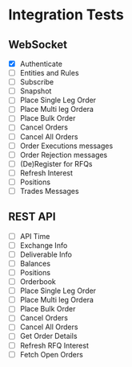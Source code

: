 # Integration Tests

## WebSocket

- [x] Authenticate
- [ ] Entities and Rules
- [ ] Subscribe
- [ ] Snapshot
- [ ] Place Single Leg Order
- [ ] Place Multi leg Ordera
- [ ] Place Bulk Order
- [ ] Cancel Orders
- [ ] Cancel All Orders
- [ ] Order Executions messages
- [ ] Order Rejection messages
- [ ] (De)Register for RFQs
- [ ] Refresh Interest
- [ ] Positions
- [ ] Trades Messages

## REST API

- [ ] API Time
- [ ] Exchange Info
- [ ] Deliverable Info
- [ ] Balances
- [ ] Positions
- [ ] Orderbook
- [ ] Place Single Leg Order
- [ ] Place Multi leg Ordera
- [ ] Place Bulk Order
- [ ] Cancel Orders
- [ ] Cancel All Orders
- [ ] Get Order Details
- [ ] Refresh RFQ Interest
- [ ] Fetch Open Orders
